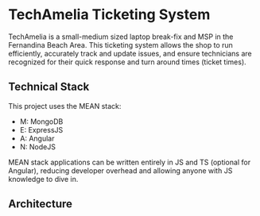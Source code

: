 # TechAmelia Ticketing System
TechAmelia is a small-medium sized laptop break-fix and MSP in the Fernandina Beach Area. This ticketing system allows the shop to run efficiently, accurately track and update issues, and ensure technicians are recognized for their quick response and turn around times (ticket times).
## Technical Stack
This project uses the MEAN stack:
<ul>
  <li>M: MongoDB</li>
  <li>E: ExpressJS</li>
  <li>A: Angular</li>
  <li>N: NodeJS</li>
</ul>
MEAN stack applications can be written entirely in JS and TS (optional for Angular), reducing developer overhead and allowing anyone with JS knowledge to dive in.

## Architecture
